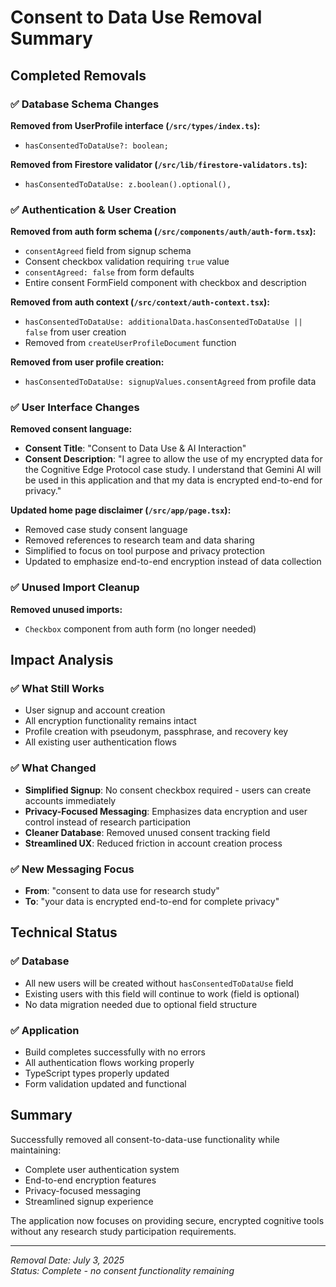 # Consent to Data Use Removal Summary

## Completed Removals

### ✅ **Database Schema Changes**

**Removed from UserProfile interface (`/src/types/index.ts`):**
- `hasConsentedToDataUse?: boolean;`

**Removed from Firestore validator (`/src/lib/firestore-validators.ts`):**
- `hasConsentedToDataUse: z.boolean().optional(),`

### ✅ **Authentication & User Creation**

**Removed from auth form schema (`/src/components/auth/auth-form.tsx`):**
- `consentAgreed` field from signup schema
- Consent checkbox validation requiring `true` value
- `consentAgreed: false` from form defaults
- Entire consent FormField component with checkbox and description

**Removed from auth context (`/src/context/auth-context.tsx`):**
- `hasConsentedToDataUse: additionalData.hasConsentedToDataUse || false` from user creation
- Removed from `createUserProfileDocument` function

**Removed from user profile creation:**
- `hasConsentedToDataUse: signupValues.consentAgreed` from profile data

### ✅ **User Interface Changes**

**Removed consent language:**
- **Consent Title**: "Consent to Data Use & AI Interaction"
- **Consent Description**: "I agree to allow the use of my encrypted data for the Cognitive Edge Protocol case study. I understand that Gemini AI will be used in this application and that my data is encrypted end-to-end for privacy."

**Updated home page disclaimer (`/src/app/page.tsx`):**
- Removed case study consent language
- Removed references to research team and data sharing
- Simplified to focus on tool purpose and privacy protection
- Updated to emphasize end-to-end encryption instead of data collection

### ✅ **Unused Import Cleanup**

**Removed unused imports:**
- `Checkbox` component from auth form (no longer needed)

## Impact Analysis

### ✅ **What Still Works**
- User signup and account creation
- All encryption functionality remains intact
- Profile creation with pseudonym, passphrase, and recovery key
- All existing user authentication flows

### ✅ **What Changed**
- **Simplified Signup**: No consent checkbox required - users can create accounts immediately
- **Privacy-Focused Messaging**: Emphasizes data encryption and user control instead of research participation
- **Cleaner Database**: Removed unused consent tracking field
- **Streamlined UX**: Reduced friction in account creation process

### ✅ **New Messaging Focus**
- **From**: "consent to data use for research study"
- **To**: "your data is encrypted end-to-end for complete privacy"

## Technical Status

### ✅ **Database**
- All new users will be created without `hasConsentedToDataUse` field
- Existing users with this field will continue to work (field is optional)
- No data migration needed due to optional field structure

### ✅ **Application**
- Build completes successfully with no errors
- All authentication flows working properly
- TypeScript types properly updated
- Form validation updated and functional

## Summary

Successfully removed all consent-to-data-use functionality while maintaining:
- Complete user authentication system
- End-to-end encryption features
- Privacy-focused messaging
- Streamlined signup experience

The application now focuses on providing secure, encrypted cognitive tools without any research study participation requirements.

---

*Removal Date: July 3, 2025*  
*Status: Complete - no consent functionality remaining*
